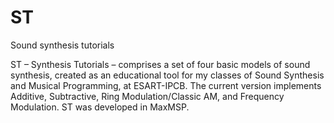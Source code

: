 # ST
Sound synthesis tutorials

ST – Synthesis Tutorials – comprises a set of four basic models of sound synthesis, created as an educational tool for my classes of Sound Synthesis and Musical Programming, at ESART-IPCB.
The current version implements Additive, Subtractive, Ring Modulation/Classic AM, and Frequency Modulation.
ST was developed in MaxMSP.
